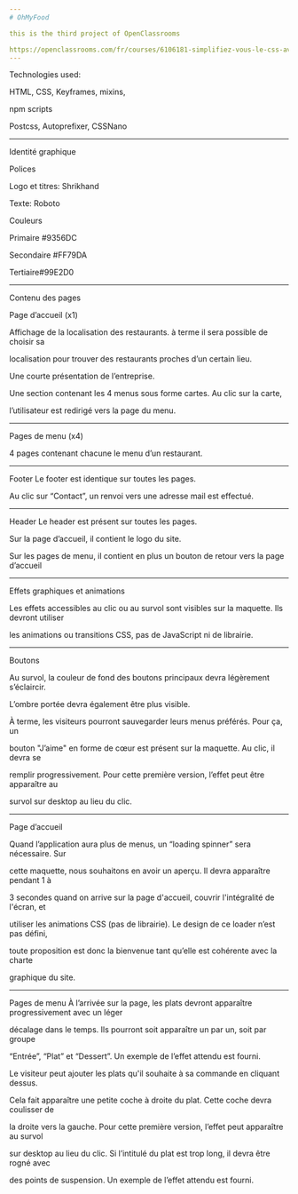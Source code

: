 ```yaml
---
# OhMyFood

this is the third project of OpenClassrooms 

https://openclassrooms.com/fr/courses/6106181-simplifiez-vous-le-css-avec-sass
---
```


Technologies used:

HTML, CSS, Keyframes, mixins,

npm scripts

Postcss, Autoprefixer, CSSNano


---


Identité graphique

Polices

Logo et titres: Shrikhand

Texte: Roboto

Couleurs

Primaire #9356DC   

Secondaire #FF79DA 
           
Tertiaire#99E2D0
              

---


Contenu des pages

Page d’accueil (x1)

Affichage de la localisation des restaurants. à terme il sera possible de choisir sa

localisation pour trouver des restaurants proches d’un certain lieu.

Une courte présentation de l’entreprise.

Une section contenant les 4 menus sous forme cartes. Au clic sur la carte,

l’utilisateur est redirigé vers la page du menu.

---

Pages de menu (x4)

4 pages contenant chacune le menu d’un restaurant.

---

Footer
Le footer est identique sur toutes les pages.

Au clic sur “Contact”, un renvoi vers une adresse mail est effectué.

---

Header
Le header est présent sur toutes les pages.

Sur la page d’accueil, il contient le logo du site.

Sur les pages de menu, il contient en plus un bouton de retour vers la page d’accueil

---

Effets graphiques et animations

Les effets accessibles au clic ou au survol sont visibles sur la maquette. Ils devront utiliser

les animations ou transitions CSS, pas de JavaScript ni de librairie.

---

Boutons

Au survol, la couleur de fond des boutons principaux devra légèrement s’éclaircir.

L’ombre portée devra également être plus visible.

À terme, les visiteurs pourront sauvegarder leurs menus préférés. Pour ça, un

bouton "J’aime" en forme de cœur est présent sur la maquette. Au clic, il devra se

remplir progressivement. Pour cette première version, l’effet peut être apparaître au

survol sur desktop au lieu du clic.

---

Page d’accueil

Quand l’application aura plus de menus, un “loading spinner” sera nécessaire. Sur

cette maquette, nous souhaitons en avoir un aperçu. Il devra apparaître pendant 1 à

3 secondes quand on arrive sur la page d'accueil, couvrir l'intégralité de l'écran, et

utiliser les animations CSS (pas de librairie). Le design de ce loader n’est pas défini,

toute proposition est donc la bienvenue tant qu’elle est cohérente avec la charte

graphique du site.

---

Pages de menu
À l’arrivée sur la page, les plats devront apparaître progressivement avec un léger

décalage dans le temps. Ils pourront soit apparaître un par un, soit par groupe

“Entrée”, “Plat” et “Dessert”. Un exemple de l’effet attendu est fourni.

Le visiteur peut ajouter les plats qu'il souhaite à sa commande en cliquant dessus.

Cela fait apparaître une petite coche à droite du plat. Cette coche devra coulisser de

la droite vers la gauche. Pour cette première version, l’effet peut apparaître au survol

sur desktop au lieu du clic. Si l’intitulé du plat est trop long, il devra être rogné avec

des points de suspension. Un exemple de l’effet attendu est fourni.



